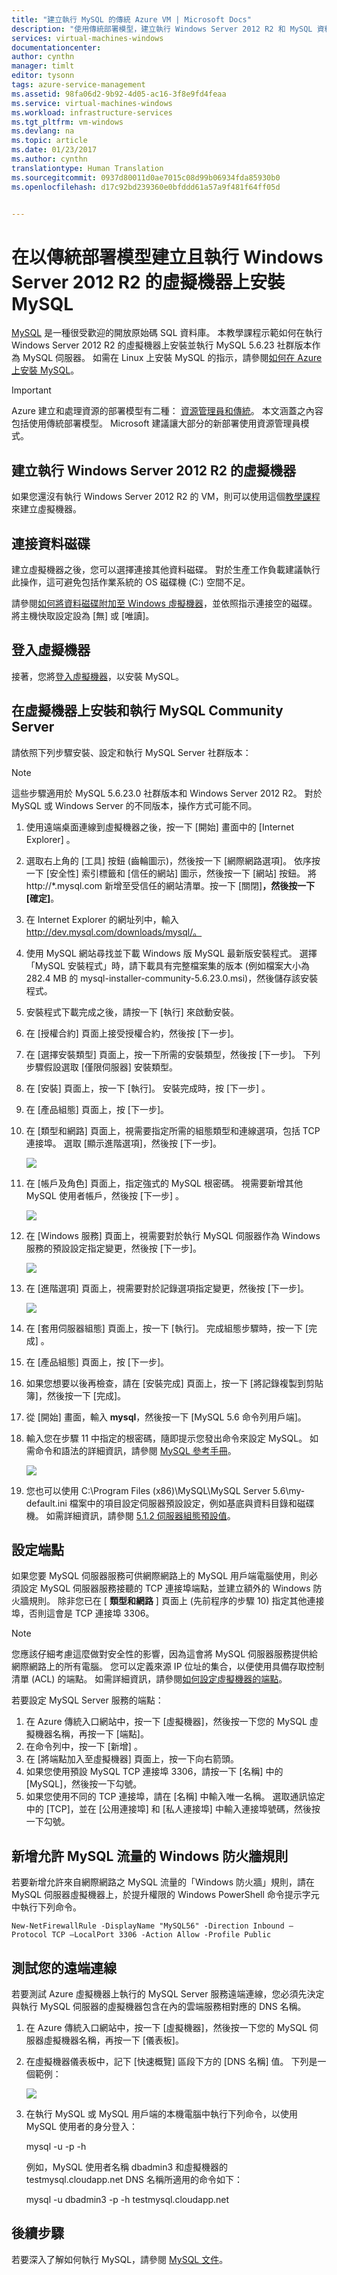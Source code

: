 ```yaml
---
title: "建立執行 MySQL 的傳統 Azure VM | Microsoft Docs"
description: "使用傳統部署模型，建立執行 Windows Server 2012 R2 和 MySQL 資料庫的 Azure 虛擬機器。"
services: virtual-machines-windows
documentationcenter: 
author: cynthn
manager: timlt
editor: tysonn
tags: azure-service-management
ms.assetid: 98fa06d2-9b92-4d05-ac16-3f8e9fd4feaa
ms.service: virtual-machines-windows
ms.workload: infrastructure-services
ms.tgt_pltfrm: vm-windows
ms.devlang: na
ms.topic: article
ms.date: 01/23/2017
ms.author: cynthn
translationtype: Human Translation
ms.sourcegitcommit: 0937d80011d0ae7015c08d99b06934fda85930b0
ms.openlocfilehash: d17c92bd239360e0bfddd61a57a9f481f64ff05d


---
```

# <a name="install-mysql-on-a-virtual-machine-created-with-the-classic-deployment-model-running-windows-server-2012-r2"></a>在以傳統部署模型建立且執行 Windows Server 2012 R2 的虛擬機器上安裝 MySQL
[MySQL](http://www.mysql.com) 是一種很受歡迎的開放原始碼 SQL 資料庫。 本教學課程示範如何在執行 Windows Server 2012 R2 的虛擬機器上安裝並執行 MySQL 5.6.23 社群版本作為 MySQL 伺服器。 如需在 Linux 上安裝 MySQL 的指示，請參閱[如何在 Azure 上安裝 MySQL](virtual-machines-linux-mysql-install.md?toc=%2fazure%2fvirtual-machines%2flinux%2ftoc.json)。

> [!IMPORTANT] 
> Azure 建立和處理資源的部署模型有二種： [資源管理員和傳統](../azure-resource-manager/resource-manager-deployment-model.md)。 本文涵蓋之內容包括使用傳統部署模型。 Microsoft 建議讓大部分的新部署使用資源管理員模式。

## <a name="create-a-virtual-machine-running-windows-server-2012-r2"></a>建立執行 Windows Server 2012 R2 的虛擬機器
如果您還沒有執行 Windows Server 2012 R2 的 VM，則可以使用這個[教學課程](virtual-machines-windows-classic-tutorial.md?toc=%2fazure%2fvirtual-machines%2fwindows%2fclassic%2ftoc.json)來建立虛擬機器。 

## <a name="attach-a-data-disk"></a>連接資料磁碟
建立虛擬機器之後，您可以選擇連接其他資料磁碟。 對於生產工作負載建議執行此操作，這可避免包括作業系統的 OS 磁碟機 (C:) 空間不足。

請參閱[如何將資料磁碟附加至 Windows 虛擬機器](virtual-machines-windows-classic-attach-disk.md?toc=%2fazure%2fvirtual-machines%2fwindows%2fclassic%2ftoc.json)，並依照指示連接空的磁碟。 將主機快取設定設為 [無] 或 [唯讀]。

## <a name="log-on-to-the-virtual-machine"></a>登入虛擬機器
接著，您將[登入虛擬機器](virtual-machines-windows-classic-connect-logon.md?toc=%2fazure%2fvirtual-machines%2fwindows%2fclassic%2ftoc.json)，以安裝 MySQL。

## <a name="install-and-run-mysql-community-server-on-the-virtual-machine"></a>在虛擬機器上安裝和執行 MySQL Community Server
請依照下列步驟安裝、設定和執行 MySQL Server 社群版本：

> [!NOTE]
> 這些步驟適用於 MySQL 5.6.23.0 社群版本和 Windows Server 2012 R2。 對於 MySQL 或 Windows Server 的不同版本，操作方式可能不同。
> 
> 

1. 使用遠端桌面連線到虛擬機器之後，按一下 [開始] 畫面中的 [Internet Explorer]  。
2. 選取右上角的 [工具] 按鈕 (齒輪圖示)，然後按一下 [網際網路選項]。 依序按一下 [安全性] 索引標籤和 [信任的網站] 圖示，然後按一下 [網站] 按鈕。 將 http://*.mysql.com 新增至受信任的網站清單。按一下 [關閉]**，然後按一下 [確定]**。
3. 在 Internet Explorer 的網址列中，輸入 http://dev.mysql.com/downloads/mysql/。
4. 使用 MySQL 網站尋找並下載 Windows 版 MySQL 最新版安裝程式。 選擇「MySQL 安裝程式」時，請下載具有完整檔案集的版本 (例如檔案大小為 282.4 MB 的 mysql-installer-community-5.6.23.0.msi)，然後儲存該安裝程式。
5. 安裝程式下載完成之後，請按一下 [執行]  來啟動安裝。
6. 在 [授權合約] 頁面上接受授權合約，然後按 [下一步]。
7. 在 [選擇安裝類型] 頁面上，按一下所需的安裝類型，然後按 [下一步]。 下列步驟假設選取 [僅限伺服器]  安裝類型。
8. 在 [安裝] 頁面上，按一下 [執行]。 安裝完成時，按 [下一步] 。
9. 在 [產品組態] 頁面上，按 [下一步]。
10. 在 [類型和網路] 頁面上，視需要指定所需的組態類型和連線選項，包括 TCP 連接埠。 選取 [顯示進階選項]，然後按 [下一步]。
    
    ![](./media/virtual-machines-windows-classic-mysql-2008r2/MySQL_TypeNetworking.png)
11. 在 [帳戶及角色]  頁面上，指定強式的 MySQL 根密碼。 視需要新增其他 MySQL 使用者帳戶，然後按 [下一步] 。
    
    ![](./media/virtual-machines-windows-classic-mysql-2008r2/MySQL_AccountsRoles_Filled.png)
12. 在 [Windows 服務] 頁面上，視需要對於執行 MySQL 伺服器作為 Windows 服務的預設設定指定變更，然後按 [下一步]。
    
    ![](./media/virtual-machines-windows-classic-mysql-2008r2/MySQL_WindowsService.png)
13. 在 [進階選項] 頁面上，視需要對於記錄選項指定變更，然後按 [下一步]。
    
    ![](./media/virtual-machines-windows-classic-mysql-2008r2/MySQL_AdvOptions.png)
14. 在 [套用伺服器組態] 頁面上，按一下 [執行]。 完成組態步驟時，按一下 [完成] 。
15. 在 [產品組態] 頁面上，按 [下一步]。
16. 如果您想要以後再檢查，請在 [安裝完成] 頁面上，按一下 [將記錄複製到剪貼簿]，然後按一下 [完成]。
17. 從 [開始] 畫面，輸入 **mysql**，然後按一下 [MySQL 5.6 命令列用戶端]。
18. 輸入您在步驟 11 中指定的根密碼，隨即提示您發出命令來設定 MySQL。 如需命令和語法的詳細資訊，請參閱 [MySQL 參考手冊](http://dev.mysql.com/doc/refman/5.6/en/server-configuration-defaults.html)。
    
    ![](./media/virtual-machines-windows-classic-mysql-2008r2/MySQL_CommandPrompt.png)
19. 您也可以使用 C:\Program Files (x86)\MySQL\MySQL Server 5.6\my-default.ini 檔案中的項目設定伺服器預設設定，例如基底與資料目錄和磁碟機。 如需詳細資訊，請參閱 [5.1.2 伺服器組態預設值](http://dev.mysql.com/doc/refman/5.6/en/server-configuration-defaults.html)。

## <a name="configure-endpoints"></a>設定端點
如果您要 MySQL 伺服器服務可供網際網路上的 MySQL 用戶端電腦使用，則必須設定 MySQL 伺服器服務接聽的 TCP 連接埠端點，並建立額外的 Windows 防火牆規則。 除非您已在 [ **類型和網路** ] 頁面上 (先前程序的步驟 10) 指定其他連接埠，否則這會是 TCP 連接埠 3306。

> [!NOTE]
> 您應該仔細考慮這麼做對安全性的影響，因為這會將 MySQL 伺服器服務提供給網際網路上的所有電腦。 您可以定義來源 IP 位址的集合，以便使用具備存取控制清單 (ACL) 的端點。 如需詳細資訊，請參閱[如何設定虛擬機器的端點](virtual-machines-windows-classic-setup-endpoints.md?toc=%2fazure%2fvirtual-machines%2fwindows%2fclassic%2ftoc.json)。
> 
> 

若要設定 MySQL Server 服務的端點：

1. 在 Azure 傳統入口網站中，按一下 [虛擬機器]，然後按一下您的 MySQL 虛擬機器名稱，再按一下 [端點]。
2. 在命令列中，按一下 [新增] 。
3. 在 [將端點加入至虛擬機器]  頁面上，按一下向右箭頭。
4. 如果您使用預設 MySQL TCP 連接埠 3306，請按一下 [名稱] 中的 [MySQL]，然後按一下勾號。
5. 如果您使用不同的 TCP 連接埠，請在 [名稱] 中輸入唯一名稱。 選取通訊協定中的 [TCP]，並在 [公用連接埠] 和 [私人連接埠] 中輸入連接埠號碼，然後按一下勾號。

## <a name="add-a-windows-firewall-rule-to-allow-mysql-traffic"></a>新增允許 MySQL 流量的 Windows 防火牆規則
若要新增允許來自網際網路之 MySQL 流量的「Windows 防火牆」規則，請在 MySQL 伺服器虛擬機器上，於提升權限的 Windows PowerShell 命令提示字元中執行下列命令。

    New-NetFirewallRule -DisplayName "MySQL56" -Direction Inbound –Protocol TCP –LocalPort 3306 -Action Allow -Profile Public



## <a name="test-your-remote-connection"></a>測試您的遠端連線
若要測試 Azure 虛擬機器上執行的 MySQL Server 服務遠端連線，您必須先決定與執行 MySQL 伺服器的虛擬機器包含在內的雲端服務相對應的 DNS 名稱。

1. 在 Azure 傳統入口網站中，按一下 [虛擬機器]，然後按一下您的 MySQL 伺服器虛擬機器名稱，再按一下 [儀表板]。
2. 在虛擬機器儀表板中，記下 [快速概覽] 區段下方的 [DNS 名稱] 值。 下列是一個範例：
   
   ![](./media/virtual-machines-windows-classic-mysql-2008r2/MySQL_DNSName.png)
3. 在執行 MySQL 或 MySQL 用戶端的本機電腦中執行下列命令，以使用 MySQL 使用者的身分登入：
   
     mysql -u <yourMysqlUsername> -p -h <yourDNSname>
   
   例如，MySQL 使用者名稱 dbadmin3 和虛擬機器的 testmysql.cloudapp.net  DNS 名稱所適用的命令如下：
   
     mysql -u dbadmin3 -p -h testmysql.cloudapp.net

## <a name="next-steps"></a>後續步驟
若要深入了解如何執行 MySQL，請參閱 [MySQL 文件](http://dev.mysql.com/doc/)。




<!--HONumber=Jan17_HO4-->


